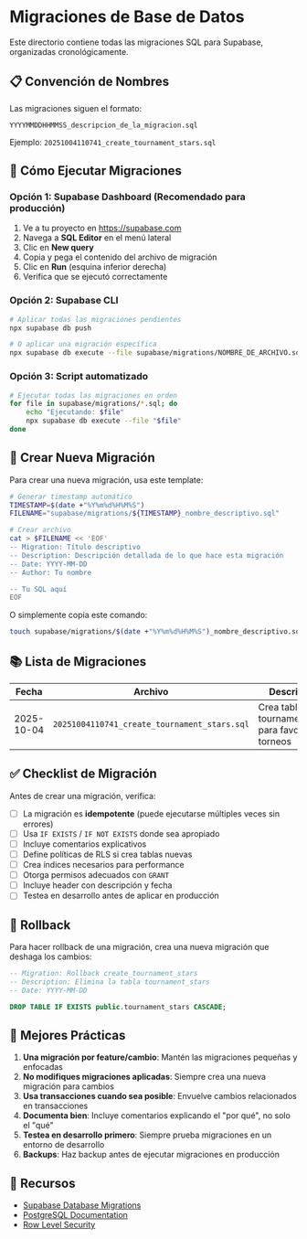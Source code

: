 # Migraciones de Base de Datos

Este directorio contiene todas las migraciones SQL para Supabase, organizadas cronológicamente.

## 📋 Convención de Nombres

Las migraciones siguen el formato:

```
YYYYMMDDHHMMSS_descripcion_de_la_migracion.sql
```

Ejemplo: `20251004110741_create_tournament_stars.sql`

## 🚀 Cómo Ejecutar Migraciones

### Opción 1: Supabase Dashboard (Recomendado para producción)

1. Ve a tu proyecto en https://supabase.com
2. Navega a **SQL Editor** en el menú lateral
3. Clic en **New query**
4. Copia y pega el contenido del archivo de migración
5. Clic en **Run** (esquina inferior derecha)
6. Verifica que se ejecutó correctamente

### Opción 2: Supabase CLI

```bash
# Aplicar todas las migraciones pendientes
npx supabase db push

# O aplicar una migración específica
npx supabase db execute --file supabase/migrations/NOMBRE_DE_ARCHIVO.sql
```

### Opción 3: Script automatizado

```bash
# Ejecutar todas las migraciones en orden
for file in supabase/migrations/*.sql; do
    echo "Ejecutando: $file"
    npx supabase db execute --file "$file"
done
```

## 📝 Crear Nueva Migración

Para crear una nueva migración, usa este template:

```bash
# Generar timestamp automático
TIMESTAMP=$(date +"%Y%m%d%H%M%S")
FILENAME="supabase/migrations/${TIMESTAMP}_nombre_descriptivo.sql"

# Crear archivo
cat > $FILENAME << 'EOF'
-- Migration: Título descriptivo
-- Description: Descripción detallada de lo que hace esta migración
-- Date: YYYY-MM-DD
-- Author: Tu nombre

-- Tu SQL aquí
EOF
```

O simplemente copia este comando:

```bash
touch supabase/migrations/$(date +"%Y%m%d%H%M%S")_nombre_descriptivo.sql
```

## 📚 Lista de Migraciones

| Fecha      | Archivo                                      | Descripción                                           |
| ---------- | -------------------------------------------- | ----------------------------------------------------- |
| 2025-10-04 | `20251004110741_create_tournament_stars.sql` | Crea tabla tournament_stars para favoritos de torneos |

## ✅ Checklist de Migración

Antes de crear una migración, verifica:

- [ ] La migración es **idempotente** (puede ejecutarse múltiples veces sin errores)
- [ ] Usa `IF EXISTS` / `IF NOT EXISTS` donde sea apropiado
- [ ] Incluye comentarios explicativos
- [ ] Define políticas de RLS si crea tablas nuevas
- [ ] Crea índices necesarios para performance
- [ ] Otorga permisos adecuados con `GRANT`
- [ ] Incluye header con descripción y fecha
- [ ] Testea en desarrollo antes de aplicar en producción

## 🔄 Rollback

Para hacer rollback de una migración, crea una nueva migración que deshaga los cambios:

```sql
-- Migration: Rollback create_tournament_stars
-- Description: Elimina la tabla tournament_stars
-- Date: YYYY-MM-DD

DROP TABLE IF EXISTS public.tournament_stars CASCADE;
```

## 📖 Mejores Prácticas

1. **Una migración por feature/cambio**: Mantén las migraciones pequeñas y enfocadas
2. **No modifiques migraciones aplicadas**: Siempre crea una nueva migración para cambios
3. **Usa transacciones cuando sea posible**: Envuelve cambios relacionados en transacciones
4. **Documenta bien**: Incluye comentarios explicando el "por qué", no solo el "qué"
5. **Testea en desarrollo primero**: Siempre prueba migraciones en un entorno de desarrollo
6. **Backups**: Haz backup antes de ejecutar migraciones en producción

## 🔗 Recursos

- [Supabase Database Migrations](https://supabase.com/docs/guides/cli/local-development#database-migrations)
- [PostgreSQL Documentation](https://www.postgresql.org/docs/)
- [Row Level Security](https://supabase.com/docs/guides/auth/row-level-security)
